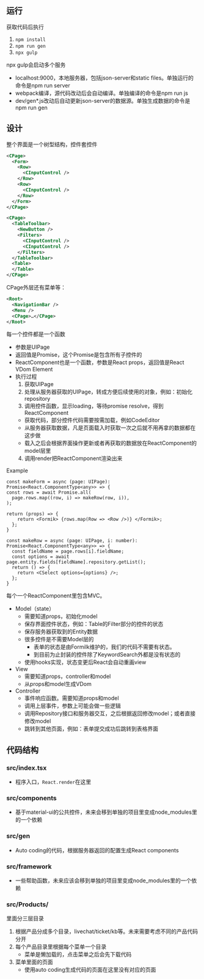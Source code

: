 ## 运行
获取代码后执行
1. `npm install`
2. `npm run gen`
3. `npx gulp`

npx gulp会启动多个服务
* localhost:9000，本地服务器，包括json-server和static files。单独运行的命令是npm run server
* webpack编译，源代码改动后会自动编译。单独编译的命令是npm run js
* dev/gen*.js改动后自动更新json-server的数据源。单独生成数据的命令是npm run gen

## 设计

整个界面是一个树型结构，控件套控件
```xml
<CPage>
  <Form>
    <Row>
      <CInputControl />
    </Row>
    <Row>
      <CInputControl />
    </Row>
  </Form>
</CPage>
```

```xml
<CPage>
  <TableToolbar>
    <NewButton />
    <Filters>
      <CInputControl />
      <CInputControl />
    </Filters>
  </TableToolbar>
  <Table>
  </Table>
</CPage>
```

CPage外层还有菜单等：
```xml
<Root>
  <NavigationBar />
  <Menu />
  <CPage>…</CPage>
</Root>
```

每一个控件都是一个函数
* 参数是UIPage
* 返回值是Promise<ReactComponent>，这个Promise是包含所有子控件的
* ReactComponent也是一个函数，参数是React props，返回值是React VDom Element
* 执行过程
  1. 获取UIPage
  2. 处理从服务器获取的UIPage，转成方便后续使用的对象，例如：初始化repository
  3. 调用控件函数，显示loading，等待promise resolve，得到ReactComponent
    * 获取代码，部分控件代码需要按需加载，例如CodeEditor
    * 从服务器获取数据，凡是页面载入时获取一次之后就不用再拿的数据都在这步做
    * 载入之后会根据界面操作更新或者再获取的数据放在ReactComponent的model层里
  4. 调用render把ReactComponent渲染出来

Example
```tsx
const makeForm = async (page: UIPage): Promise<React.ComponentType<any>> => {
const rows = await Promise.all(
  page.rows.map((row, i) => makeRow(row, i)),
);

return (props) => {
    return <Formik> {rows.map(Row => <Row />)} </Formik>;
  };
}

const makeRow = async (page: UIPage, i: number): Promise<React.ComponentType<any>> => {
  const fieldName = page.rows[i].fieldName;
  const options = await page.entity.fields[fieldName].repository.getList();
  return () => {
    return <CSelect options={options} />;
  };
}
```
        

每个一个ReactComponent里包含MVC。
* Model（state）
  * 需要知道props，初始化model
  * 保存界面控件状态，例如：Table的Filter部分的控件的状态
  * 保存服务器获取到的Entity数据
  * 很多控件是不需要Model层的
    * 表单的状态是由Formilk维护的，我们的代码不需要有状态。
    * 到目前为止封装的控件除了KeywordSearch外都是没有状态的
  * 使用hooks实现，状态变更后React会自动重画view
* View
  * 需要知道props，controller和model
  * 从props和model生成VDom 
* Controller
  * 事件响应函数。需要知道props和model
  * 调用上层事件，参数上可能会做一些逻辑
  * 调用Repository接口和服务器交互，之后根据返回修改model；或者直接修改model
  * 跳转到其他页面，例如：表单提交成功后跳转到表格界面

## 代码结构

### src/index.tsx
* 程序入口，`React.render`在这里

### src/components
* 基于material-ui的公共控件，未来会移到单独的项目里变成node_modules里的一个依赖

### src/gen
* Auto coding的代码，根据服务器返回的配置生成React components

### src/framework
* 一些帮助函数，未来应该会移到单独的项目里变成node_modules里的一个依赖

### src/Products/
里面分三层目录
1. 根据产品分成多个目录，livechat/ticket/kb等。未来需要考虑不同的产品代码分开
2. 每个产品目录里根据每个菜单一个目录
    * 菜单是懒加载的，点击菜单之后会先下载代码
3. 菜单里面的页面
    * 使用auto coding生成代码的页面在这里没有对应的页面
